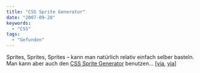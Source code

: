 ```yaml
---
title: "CSS Sprite Generator"
date: "2007-09-28"
keywords:
  - "CSS"
tags:
  - "Gefunden"
---
```


Sprites, Sprites, Sprites – kann man natürlich relativ einfach selber basteln. Man kann aber auch den [CSS Sprite Generator](http://spritegen.website-performance.org/) benutzen… \[[via](http://simonwillison.net/2007/Sep/27/sprite/), [via](http://www.ejeliot.com/blog/112)\]
